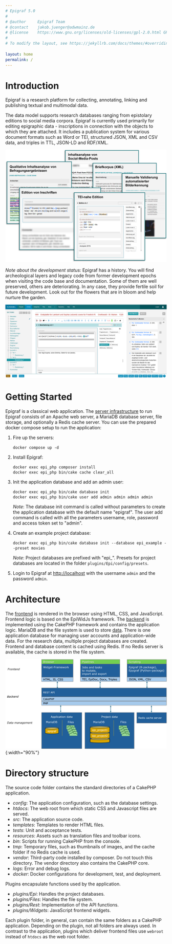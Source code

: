 ```yaml
---
# Epigraf 5.0
#
# @author     Epigraf Team
# @contact    jakob.juenger@adwmainz.de
# @license    https://www.gnu.org/licenses/old-licenses/gpl-2.0.html GPL 2.0
#
# To modify the layout, see https://jekyllrb.com/docs/themes/#overriding-theme-defaults

layout: home
permalink: /
---
```


# Introduction

Epigraf is a research platform for collecting, annotating, linking and publishing textual and multimodal data.

The data model supports research databases ranging from epistolary editions to social media corpora.
Epigraf is currently used primarily for editing epigraphic data - inscriptions in connection with the objects to which they are attached.
It includes a publication system for various document formats such as Word or TEI, structured JSON, XML and CSV data, and triples in TTL, JSON-LD and RDF/XML.

![Epigraf use cases](/docs/assets/img/epigraf-use-cases.png)

*Note about the development status:* Epigraf has a history.
You will find archeological layers and legacy code from former development epochs
when visiting the code base and documentation.
Some of them are well preserved, others are deteriorating.
In any case, they provide fertile soil for future development.
Look out for the flowers that are in bloom and help nurture the garden.

![Edit with Epigraf](/docs/assets/img/edit-with-epigraf_playground~394.png)

# Getting Started

Epigraf is a classical web application.
The [server infrastructure](/docs/servers) to run Epigraf consists of an Apache web server,
a MariaDB database server, file storage, and optionally a Redis cache server.
You can use the prepared docker compose setup to run the application:

1. Fire up the servers:
   ```
   docker compose up -d
   ```

2. Install Epigraf:
   ```
   docker exec epi_php composer install
   docker exec epi_php bin/cake cache clear_all
   ```

3. Init the application database and add an admin user:
   ```
   docker exec epi_php bin/cake database init
   docker exec epi_php bin/cake user add admin admin admin admin
   ```
   *Note*: The database init command is called without parameters
   to create the application database with the default name "epigraf".
   The user add command is called with all the parameters username, role, password and access token set to "admin".

4. Create an example project database:
   ```
   docker exec epi_php bin/cake database init --database epi_example --preset movies
   ```
   *Note*: Project databases are prefixed with "epi_".
   Presets for project databases are located in the folder `plugins/Epi/config/presets`.

5. Login to Epigraf at [http://localhost](http://localhost)
   with the username `admin` and the password `admin`.

# Architecture

The [frontend](/docs/frontend) is rendered in the browser using HTML, CSS, and JavaScript. Frontend logic is based on the EpiWidJs framework.
The [backend](/docs/backend) is implemented using the CakePHP framework and contains the application logic.
MariaDB and the file system is used to store [data](/docs/database). There is one application database for managing
user accounts and application-wide data. For the research data, multiple project databases are created.
Frontend and database content is cached using Redis. If no Redis server is available, the cache is stored in the file system.

![Epigraf architecture](/docs/assets/img/epigraf-architecture.png){:width="90%"}

# Directory structure

The source code folder contains the standard directories of a CakePHP
application.

-  *config*: The application configuration, such as the database settings.
-  *htdocs*: The web root from which static CSS and Javascript files are served.
-  *src*: The application source code.
-  *templates*: Templates to render HTML files.
-  *tests*: Unit and acceptance tests.
-  *resources*: Assets such as translation files and toolbar icons.
-  *bin*: Scripts for running CakePHP from the console.
-  *tmp*: Temporary files, such as thumbnails of images, and the cache folder if no Redis cache is used.
-  *vendor*: Third-party code installed by composer. Do not touch this directory.
             The vendor directory also contains the CakePHP core.
-  *logs*: Error and debug logs.
-  *docker*: Docker configurations for development, test, and deployment.


Plugins encapsulate functions used by the application.

- *plugins/Epi*: Handles the project databases.
- *plugins/Files*: Handles the file system.
- *plugins/Rest*: Implementation of the API functions.
- *plugins/Widgets*: JavaScript frontend widgets.

Each plugin folder, in general, can contain the same folders as a CakePHP application.
Depending on the plugin, not all folders are always used.
In contrast to the application, plugins which deliver frontend files
use `webroot` instead of `htdocs` as the web root folder.


